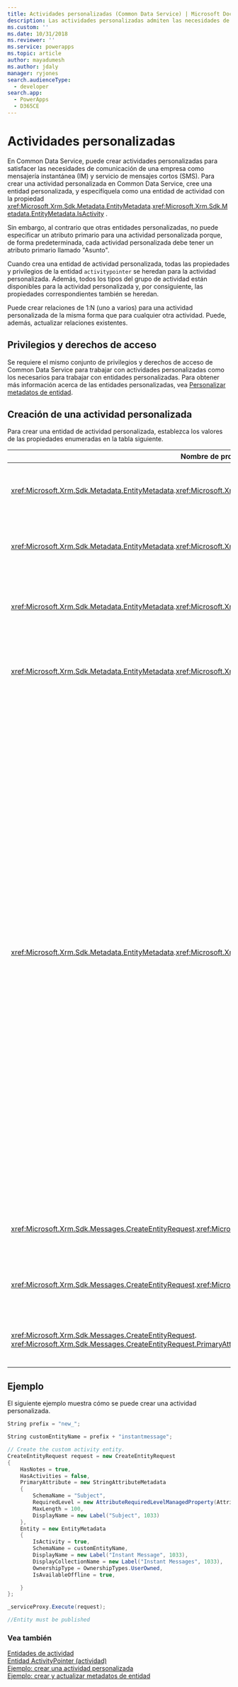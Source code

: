 ```yaml
---
title: Actividades personalizadas (Common Data Service) | Microsoft Docs
description: Las actividades personalizadas admiten las necesidades de comunicación de una empresa como la mensajería instantánea (IM) y el servicio de mensajes cortos (SMS) en Dynamics 365.
ms.custom: ''
ms.date: 10/31/2018
ms.reviewer: ''
ms.service: powerapps
ms.topic: article
author: mayadumesh
ms.author: jdaly
manager: ryjones
search.audienceType:
  - developer
search.app:
  - PowerApps
  - D365CE
---
```

# <a name="custom-activities"></a>Actividades personalizadas

En Common Data Service, puede crear actividades personalizadas para satisfacer las necesidades de comunicación de una empresa como mensajería instantánea (IM) y servicio de mensajes cortos (SMS). Para crear una actividad personalizada en Common Data Service, cree una entidad personalizada, y especifíquela como una entidad de actividad con la propiedad <xref:Microsoft.Xrm.Sdk.Metadata.EntityMetadata>.<xref:Microsoft.Xrm.Sdk.Metadata.EntityMetadata.IsActivity> .  
  
 Sin embargo, al contrario que otras entidades personalizadas, no puede especificar un atributo primario para una actividad personalizada porque, de forma predeterminada, cada actividad personalizada debe tener un atributo primario llamado "Asunto".  
  
 Cuando crea una entidad de actividad personalizada, todas las propiedades y privilegios de la entidad `activitypointer` se heredan para la actividad personalizada. Además, todos los tipos del grupo de actividad están disponibles para la actividad personalizada y, por consiguiente, las propiedades correspondientes también se heredan.  
  
 Puede crear relaciones de 1:N (uno a varios) para una actividad personalizada de la misma forma que para cualquier otra actividad. Puede, además, actualizar relaciones existentes.  
  
## <a name="privileges-and-access-rights"></a>Privilegios y derechos de acceso 
 
 Se requiere el mismo conjunto de privilegios y derechos de acceso de Common Data Service para trabajar con actividades personalizadas como los necesarios para trabajar con entidades personalizadas. Para obtener más información acerca de las entidades personalizadas, vea [Personalizar metadatos de entidad](customize-entity-metadata.md).  
  
## <a name="creating-a-custom-activity"></a>Creación de una actividad personalizada  
 Para crear una entidad de actividad personalizada, establezca los valores de las propiedades enumeradas en la tabla siguiente.  
  
|Nombre de propiedad|Valor|Notas|  
|-------------------|-----------|-----------|  
|<xref:Microsoft.Xrm.Sdk.Metadata.EntityMetadata>.<xref:Microsoft.Xrm.Sdk.Metadata.EntityMetadata.IsActivity>|`true`|Especifique la entidad personalizada como una entidad de actividad.|  
|<xref:Microsoft.Xrm.Sdk.Metadata.EntityMetadata>.<xref:Microsoft.Xrm.Sdk.Metadata.EntityMetadata.IsAvailableOffline>|`true`|Una entidad de actividad personalizada debe tener disponibilidad sin conexión.|  
|<xref:Microsoft.Xrm.Sdk.Metadata.EntityMetadata>.<xref:Microsoft.Xrm.Sdk.Metadata.EntityMetadata.IsMailMergeEnabled>|`false`|Una entidad de actividad personalizada no puede tener habilitada la combinación de correspondencia.|  
|<xref:Microsoft.Xrm.Sdk.Metadata.EntityMetadata>.<xref:Microsoft.Xrm.Sdk.Metadata.EntityMetadata.OwnershipType>|<xref:Microsoft.Xrm.Sdk.Metadata.OwnershipTypes>. TeamOwned<br />o<br /><xref:Microsoft.Xrm.Sdk.Metadata.OwnershipTypes>. UserOwned|Una entidad de actividad personalizada puede ser propiedad de un usuario o un equipo.|  
|<xref:Microsoft.Xrm.Sdk.Metadata.EntityMetadata>.<xref:Microsoft.Xrm.Sdk.Metadata.EntityMetadata.ActivityTypeMask>|0 - Ninguna<br />o<br />1 – Actividad de comunicación|(Opcional) Especifique si una actividad personalizada debe aparecer en los menús de la actividad en la aplicación web.<br /><br /> -   Especifique **0 (ninguna)** para evitar que aparezca en los menús de actividad. La actividad personalizada aparecerá en las cuadrículas asociadas sólo de esas entidades con las que esté asociada (tiene relación).<br />-   Especifique **1 (actividad de comunicación)** para que aparezca en los menús de actividad.<br /><br /> Si no especifica esta propiedad, la actividad personalizada se crea con el valor de propiedad predeterminado: 1. Es decir, la actividad personalizada está disponible en los menús de actividad. Por otro lado, `ActivityTypeMask` se puede establecer en el momento de creación de la actividad solo, y una vez establecido, no se puede editar.|  
|<xref:Microsoft.Xrm.Sdk.Messages.CreateEntityRequest>.<xref:Microsoft.Xrm.Sdk.Messages.CreateEntityRequest.HasActivities>|`false`|Una entidad de actividad personalizada no debe tener una relación con actividades.|  
|<xref:Microsoft.Xrm.Sdk.Messages.CreateEntityRequest>.<xref:Microsoft.Xrm.Sdk.Messages.CreateEntityRequest.HasNotes>|`true`|Una entidad de actividad personalizada debe tener una relación con notas.|  
|<xref:Microsoft.Xrm.Sdk.Messages.CreateEntityRequest>. <xref:Microsoft.Xrm.Sdk.Messages.CreateEntityRequest.PrimaryAttribute>|<xref:Microsoft.Xrm.Sdk.Metadata.AttributeMetadata.SchemaName> es “Asunto”.|El nombre de esquema de `PrimaryAttribute` para todas las actividades debe ser "Asunto".|  
  
## <a name="example"></a>Ejemplo  
 El siguiente ejemplo muestra cómo se puede crear una actividad personalizada.  
  
```csharp
String prefix = "new_";

String customEntityName = prefix + "instantmessage";

// Create the custom activity entity.
CreateEntityRequest request = new CreateEntityRequest
{
    HasNotes = true,
    HasActivities = false,
    PrimaryAttribute = new StringAttributeMetadata
    {
        SchemaName = "Subject",
        RequiredLevel = new AttributeRequiredLevelManagedProperty(AttributeRequiredLevel.None),
        MaxLength = 100,
        DisplayName = new Label("Subject", 1033)
    },
    Entity = new EntityMetadata
    {
        IsActivity = true,
        SchemaName = customEntityName,
        DisplayName = new Label("Instant Message", 1033),
        DisplayCollectionName = new Label("Instant Messages", 1033),
        OwnershipType = OwnershipTypes.UserOwned,
        IsAvailableOffline = true,

    }
};

_serviceProxy.Execute(request);

//Entity must be published
``` 

### <a name="see-also"></a>Vea también  
 [Entidades de actividad](activity-entities.md)   
 [Entidad ActivityPointer (actividad)](activitypointer-activity-entity.md)   
 [Ejemplo: crear una actividad personalizada](/dynamics365/customer-engagement/developer/sample-create-custom-activity)   
 [Ejemplo: crear y actualizar metadatos de entidad](/dynamics365/customer-engagement/developer/org-service/sample-create-update-entity-metadata)